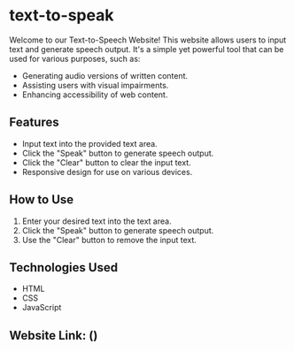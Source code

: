 # text-to-speak

Welcome to our Text-to-Speech Website! This website allows users to input text and generate speech output. It's a simple yet powerful tool that can be used for various purposes, such as:

- Generating audio versions of written content.
- Assisting users with visual impairments.
- Enhancing accessibility of web content.

## Features

- Input text into the provided text area.
- Click the "Speak" button to generate speech output.
- Click the "Clear" button to clear the input text.
- Responsive design for use on various devices.

## How to Use

1. Enter your desired text into the text area.
2. Click the "Speak" button to generate speech output.
3. Use the "Clear" button to remove the input text.

## Technologies Used

- HTML
- CSS
- JavaScript


## Website Link: ()